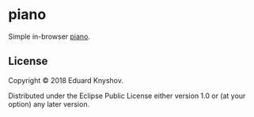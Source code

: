 # piano

Simple in-browser [piano](https://edvorg.gitlab.io/piano/).

## License

Copyright © 2018 Eduard Knyshov.

Distributed under the Eclipse Public License either version 1.0 or (at your option) any later version.
